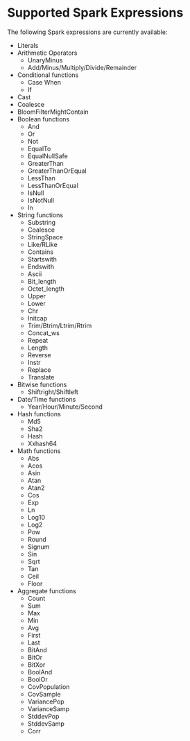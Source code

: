 <!---
  Licensed to the Apache Software Foundation (ASF) under one
  or more contributor license agreements.  See the NOTICE file
  distributed with this work for additional information
  regarding copyright ownership.  The ASF licenses this file
  to you under the Apache License, Version 2.0 (the
  "License"); you may not use this file except in compliance
  with the License.  You may obtain a copy of the License at

    http://www.apache.org/licenses/LICENSE-2.0

  Unless required by applicable law or agreed to in writing,
  software distributed under the License is distributed on an
  "AS IS" BASIS, WITHOUT WARRANTIES OR CONDITIONS OF ANY
  KIND, either express or implied.  See the License for the
  specific language governing permissions and limitations
  under the License.
-->

# Supported Spark Expressions

The following Spark expressions are currently available:

- Literals
- Arithmetic Operators
  - UnaryMinus
  - Add/Minus/Multiply/Divide/Remainder
- Conditional functions
  - Case When
  - If
- Cast
- Coalesce
- BloomFilterMightContain
- Boolean functions
  - And
  - Or
  - Not
  - EqualTo
  - EqualNullSafe
  - GreaterThan
  - GreaterThanOrEqual
  - LessThan
  - LessThanOrEqual
  - IsNull
  - IsNotNull
  - In
- String functions
  - Substring
  - Coalesce
  - StringSpace
  - Like/RLike
  - Contains
  - Startswith
  - Endswith
  - Ascii
  - Bit_length
  - Octet_length
  - Upper
  - Lower
  - Chr
  - Initcap
  - Trim/Btrim/Ltrim/Rtrim
  - Concat_ws
  - Repeat
  - Length
  - Reverse
  - Instr
  - Replace
  - Translate
- Bitwise functions
  - Shiftright/Shiftleft
- Date/Time functions
  - Year/Hour/Minute/Second
- Hash functions
  - Md5
  - Sha2
  - Hash
  - Xxhash64
- Math functions
  - Abs
  - Acos
  - Asin
  - Atan
  - Atan2
  - Cos
  - Exp
  - Ln
  - Log10
  - Log2
  - Pow
  - Round
  - Signum
  - Sin
  - Sqrt
  - Tan
  - Ceil
  - Floor
- Aggregate functions
  - Count
  - Sum
  - Max
  - Min
  - Avg
  - First
  - Last
  - BitAnd
  - BitOr
  - BitXor
  - BoolAnd
  - BoolOr
  - CovPopulation
  - CovSample
  - VariancePop
  - VarianceSamp
  - StddevPop
  - StddevSamp
  - Corr
